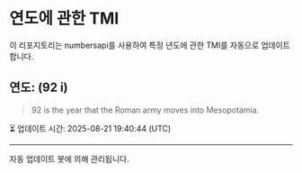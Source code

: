 
# 연도에 관한 TMI

이 리포지토리는 numbersapi를 사용하여 특정 년도에 관한 TMI를 자동으로 업데이트합니다.

## 연도: (92 i)
> 92 is the year that the Roman army moves into Mesopotamia.

⏳ 업데이트 시간: 2025-08-21 19:40:44 (UTC)

---
자동 업데이트 봇에 의해 관리됩니다.
